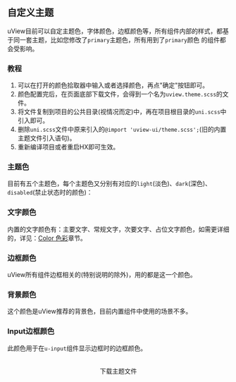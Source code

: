 ## 自定义主题

<demo-model url="/pages/componentsC/color/index"></demo-model>

uView目前可以自定主题色，字体颜色，边框颜色等，所有组件内部的样式，都基于同一套主题，比如您修改了`primary`主题色，所有用到了`primary`颜色
的组件都会受影响。


### 教程

1. 可以在打开的颜色拾取器中输入或者选择颜色，再点"确定"按钮即可。
2. 颜色配置完后，在页面底部下载文件，会得到一个名为`uview.theme.scss`的文件。
3. 将文件复制到项目的公共目录(视情况而定)中，再在项目根目录的`uni.scss`中引入即可。
4. 删除`uni.scss`文件中原来引入的`@import 'uview-ui/theme.scss';`(旧的内置主题文件引入语句)。
5. 重新编译项目或者重启HX即可生效。


### 主题色

目前有五个主题色，每个主题色又分别有对应的`light`(淡色)、`dark`(深色)、`disabled`(禁止状态时的颜色)：

<div class="row">
	<div class="col-md-2">
		<color-picker v-model="color['type-primary']" :bg-color="color['type-primary']" name="primary" :value="color['type-primary']"></color-picker>
	</div>
	<div class="col-md-2">
		<color-picker v-model="color['type-success']" :bg-color="color['type-success']" name="success" :value="color['type-success']"></color-picker>
	</div>
	<div class="col-md-2">
		<color-picker v-model="color['type-error']" :bg-color="color['type-error']" name="error" :value="color['type-error']"></color-picker>
	</div>
	<div class="col-md-2">
		<color-picker v-model="color['type-warning']" :bg-color="color['type-warning']" name="warning" :value="color['type-warning']"></color-picker>
	</div>
	<div class="col-md-2">
		<color-picker v-model="color['type-info']" :bg-color="color['type-info']" name="info" :value="color['type-info']"></color-picker>
	</div>
</div>

<div class="row">
	<div class="col-md-2">
		<color-picker v-model="color['primary-dark']" :bg-color="color['primary-dark']" name="primary-dark" :value="color['primary-dark']"></color-picker>
	</div>
	<div class="col-md-2">
		<color-picker v-model="color['success-dark']" :bg-color="color['success-dark']" name="success-dark" :value="color['success-dark']"></color-picker>
	</div>
	<div class="col-md-2">
		<color-picker v-model="color['error-dark']" :bg-color="color['error-dark']" name="error-dark" :value="color['error-dark']"></color-picker>
	</div>
	<div class="col-md-2">
		<color-picker v-model="color['warning-dark']" :bg-color="color['warning-dark']" name="warning-dark" :value="color['warning-dark']"></color-picker>
	</div>
	<div class="col-md-2">
		<color-picker v-model="color['info-dark']" :bg-color="color['info-dark']" name="info-dark" :value="color['info-dark']"></color-picker>
	</div>
</div>

<div class="row">
	<div class="col-md-2">
		<color-picker v-model="color['primary-disabled']" :bg-color="color['primary-disabled']" name="primary-disabled" :value="color['primary-disabled']"></color-picker>
	</div>
	<div class="col-md-2">
		<color-picker v-model="color['success-disabled']" :bg-color="color['success-disabled']" name="success-disabled" :value="color['success-disabled']"></color-picker>
	</div>
	<div class="col-md-2">
		<color-picker v-model="color['error-disabled']" :bg-color="color['error-disabled']" name="error-disabled" :value="color['error-disabled']"></color-picker>
	</div>
	<div class="col-md-2">
		<color-picker v-model="color['warning-disabled']" :bg-color="color['warning-disabled']" name="warning-disabled" :value="color['warning-disabled']"></color-picker>
	</div>
	<div class="col-md-2">
		<color-picker v-model="color['info-disabled']" :bg-color="color['info-disabled']" name="info-disabled" :value="color['info-disabled']"></color-picker>
	</div>
</div>

<div class="row">
	<div class="col-md-2">
		<color-picker v-model="color['primary-light']" color="#606266" :bg-color="color['primary-light']" name="primary-light" :value="color['primary-light']"></color-picker>
	</div>
	<div class="col-md-2">
		<color-picker v-model="color['success-light']" color="#606266" :bg-color="color['success-light']" name="success-light" :value="color['success-light']"></color-picker>
	</div>
	<div class="col-md-2">
		<color-picker v-model="color['error-light']" color="#606266" :bg-color="color['error-light']" name="error-light" :value="color['error-light']"></color-picker>
	</div>
	<div class="col-md-2">
		<color-picker v-model="color['warning-light']" color="#606266" :bg-color="color['warning-light']" name="warning-light" :value="color['warning-light']"></color-picker>
	</div>
	<div class="col-md-2">
		<color-picker v-model="color['info-light']" color="#606266" :bg-color="color['info-light']" name="info-light" :value="color['info-light']"></color-picker>
	</div>
</div>


### 文字颜色

内置的文字颜色有：主要文字、常规文字，次要文字、占位文字颜色，如需更详细的，详见：[Color 色彩](/components/color.html)章节。

<div class="row">
	<div class="col-md-2">
		<color-picker v-model="color['main-color']" color="#fff" :bg-color="color['main-color']" name="main-color" :value="color['main-color']"></color-picker>
	</div>
	<div class="col-md-2">
		<color-picker v-model="color['content-color']" color="#fff" :bg-color="color['content-color']" name="content-color" :value="color['content-color']"></color-picker>
	</div>
	<div class="col-md-2">
		<color-picker v-model="color['tips-color']" color="#fff" :bg-color="color['tips-color']" name="tips-color" :value="color['tips-color']"></color-picker>
	</div>
	<div class="col-md-2">
		<color-picker v-model="color['light-color']" color="#fff" :bg-color="color['light-color']" name="light-color" :value="color['warning-light']"></color-picker>
	</div>
</div>


### 边框颜色

uView所有组件边框相关的(特别说明的除外)，用的都是这一个颜色。

<div class="row">
	<div class="col-md-2">
		<color-picker v-model="color['border-color']" color="#606266" :bg-color="color['border-color']" name="border-color" :value="color['border-color']"></color-picker>
	</div>
</div>


### 背景颜色

这个颜色是uView推荐的背景色，目前内置组件中使用的场景不多。

<div class="row">
	<div class="col-md-2">
		<color-picker v-model="color['bg-color']" color="#606266" :bg-color="color['bg-color']" name="bg-color" :value="color['bg-color']"></color-picker>
	</div>
</div>


### Input边框颜色

此颜色用于在`u-input`组件显示边框时的边框颜色。

<div class="row">
	<div class="col-md-2">
		<color-picker v-model="color['form-item-border-color']" color="#606266" :bg-color="color['form-item-border-color']" name="form-item-border-color" :value="color['form-item-border-color']"></color-picker>
	</div>
</div>


<div class="submit-btn-group">
    <el-button type="primary" @click="downThemeFile">下载主题文件</el-button>
</div>


<script>
	import theme from "../util/theme.js";
	export default {
		data() {
			return {
				color: theme
			}
		},
		created() {
			
		},
		methods: {
			// 生成文件的内容
			downThemeFile() {
				let date = new Date();
				console.log(date)
				let content = `// 此自定义uView主题生成于${date.getFullYear()}-${date.getMonth() + 1 < 10 ? '0'+(date.getMonth() + 1) : date.getMonth() + 1}-${date.getDate() < 10 ? '0'+date.getDate() : date.getDate()}\n`;
				content += '// 地址：http://www.uviewui.com/guide/theme.html\n\n';
				let i = 0;
				for(let key in this.color) {
					// 拼接成"$u-main-color: #303133;"这种形式
					let tmp = '$u-' + key + ': ' + this.color[key] + ';';
					content += tmp + '\n'; // 换行
				}
				this.download('uview.theme.scss', content);
			},
			// 生成文件并下载
			download(filename, text) {
				var element = document.createElement('a');
				element.setAttribute('href', 'data:text/plain;charset=utf-8,' + encodeURIComponent(text));
				element.setAttribute('download', filename);
			
				element.style.display = 'none';
				document.body.appendChild(element);
			
				element.click();
			
				document.body.removeChild(element);
			}
		}
	}
</script>


<style scoped lang="scss">
	.submit-btn-group {
		margin-top: 2rem;
		text-align: center;
	}
</style>